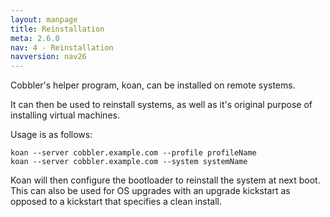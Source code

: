 ```yaml
---
layout: manpage
title: Reinstallation
meta: 2.6.0
nav: 4 - Reinstallation
navversion: nav26
---
```


<p>Cobbler's helper program, koan, can be installed on remote systems.</p>

<p>It can then be used to reinstall systems, as well as it's original purpose of installing virtual machines.</p>

<p>Usage is as follows:</p>

<pre><code>koan --server cobbler.example.com --profile profileName
koan --server cobbler.example.com --system systemName
</code></pre>

<p>Koan will then configure the bootloader to reinstall the system at next boot.  This can also be used for OS upgrades with an upgrade kickstart as opposed to a kickstart that specifies a clean install.</p>
